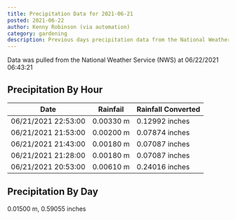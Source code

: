 ```yaml
---
title: Precipitation Data for 2021-06-21
posted: 2021-06-22
author: Kenny Robinson (via automation)
category: gardening
description: Previous days precipitation data from the National Weather Service on 06/22/2021 06:43:21
---
```


Data was pulled from the National Weather Service (NWS) at 06/22/2021 06:43:21

## Precipitation By Hour

|Date|Rainfail|Rainfall Converted|
---|---|---
|06/21/2021 22:53:00|0.00330 m|0.12992 inches|
|06/21/2021 21:53:00|0.00200 m|0.07874 inches|
|06/21/2021 21:43:00|0.00180 m|0.07087 inches|
|06/21/2021 21:28:00|0.00180 m|0.07087 inches|
|06/21/2021 20:53:00|0.00610 m|0.24016 inches|

## Precipitation By Day

0.01500 m, 0.59055 inches

